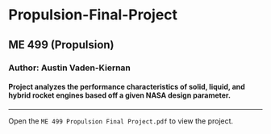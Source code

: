 # Propulsion-Final-Project
## ME 499 (Propulsion)
### Author: Austin Vaden-Kiernan
#### Project analyzes the performance characteristics of solid, liquid, and hybrid rocket engines based off a given NASA design parameter.
----
Open the `ME 499 Propulsion Final Project.pdf` to view the project.
